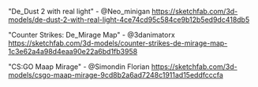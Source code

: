 "De_Dust 2 with real light" - @Neo_minigan
https://sketchfab.com/3d-models/de-dust-2-with-real-light-4ce74cd95c584ce9b12b5ed9dc418db5

"Counter Strikes: De_Mirage Map" - @3danimatorx
https://sketchfab.com/3d-models/counter-strikes-de-mirage-map-1c3e62a4a98d4eaa90e22a6bd1fb3958

"CS:GO Maap Mirage" - @Simondin Florian
https://sketchfab.com/3d-models/csgo-maap-mirage-9cd8b2a6ad7248c1911ad15eddfcccfa
